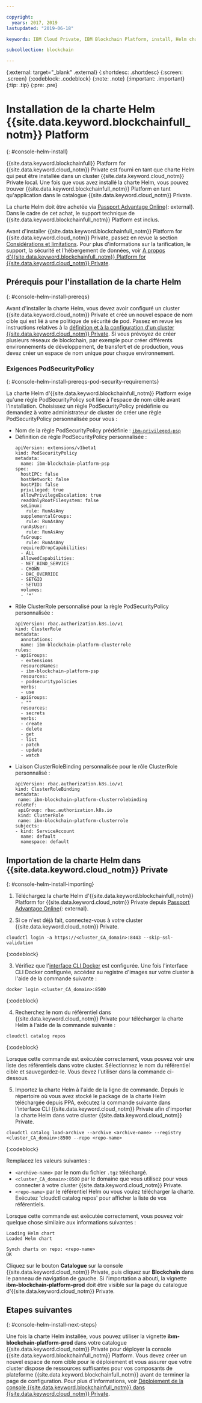 ```yaml
---

copyright:
  years: 2017, 2019
lastupdated: "2019-06-18"

keywords: IBM Cloud Private, IBM Blockchain Platform, install, Helm chart, PodSecurityPolicy

subcollection: blockchain

---
```


{:external: target="_blank" .external}
{:shortdesc: .shortdesc}
{:screen: .screen}
{:codeblock: .codeblock}
{:note: .note}
{:important: .important}
{:tip: .tip}
{:pre: .pre}

# Installation de la charte Helm {{site.data.keyword.blockchainfull_notm}} Platform
{: #console-helm-install}

{{site.data.keyword.blockchainfull}} Platform for {{site.data.keyword.cloud_notm}} Private est fourni en tant que charte Helm qui peut être installée dans un cluster {{site.data.keyword.cloud_notm}} Private local. Une fois que vous avez installé la charte Helm, vous pouvez trouver {{site.data.keyword.blockchainfull_notm}} Platform en tant qu'application dans le catalogue {{site.data.keyword.cloud_notm}} Private.

La charte Helm doit être achetée via [Passport Advantage Online](https://www.ibm.com/software/passportadvantage/pao_customer.html){: external}. Dans le cadre de cet achat, le support technique de {{site.data.keyword.blockchainfull_notm}} Platform est inclus.

Avant d'installer {{site.data.keyword.blockchainfull_notm}} Platform for {{site.data.keyword.cloud_notm}} Private, passez en revue la section [Considérations et limitations](/docs/services/blockchain/console-icp-about.html#console-icp-about-considerations). Pour plus d'informations sur la tarification, le support, la sécurité et l'hébergement de données, voir [A propos d'{{site.data.keyword.blockchainfull_notm}} Platform for {{site.data.keyword.cloud_notm}} Private](/docs/services/blockchain/console-icp-about.html#console-icp-about).

## Prérequis pour l'installation de la charte Helm
{: #console-helm-install-prereqs}

Avant d'installer la charte Helm, vous devez avoir configuré un cluster {{site.data.keyword.cloud_notm}} Private et créé un nouvel espace de nom cible qui est lié à une politique de sécurité de pod. Passez en revue les instructions relatives à la [définition et à la configuration d'un cluster {{site.data.keyword.cloud_notm}} Private](/docs/services/blockchain/ICP_console_setup.html#icp-console-setup). Si vous prévoyez de créer plusieurs réseaux de blockchain, par exemple pour créer différents environnements de développement, de transfert et de production, vous devez créer un espace de nom unique pour chaque environnement.

### Exigences PodSecurityPolicy
{: #console-helm-install-prereqs-pod-security-requirements}

La charte Helm d'{{site.data.keyword.blockchainfull_notm}} Platform exige qu'une règle PodSecurityPolicy soit liée à l'espace de nom cible avant l'installation. Choisissez un règle PodSecurityPolicy prédéfinie ou demandez à votre administrateur de cluster de créer une règle PodSecurityPolicy personnalisée pour vous :
- Nom de la règle PodSecurityPolicy prédéfinie : [`ibm-privileged-psp`](https://ibm.biz/cpkspec-psp)
- Définition de règle PodSecurityPolicy personnalisée :
  ```
  apiVersion: extensions/v1beta1
  kind: PodSecurityPolicy
  metadata:
    name: ibm-blockchain-platform-psp
  spec:
    hostIPC: false
    hostNetwork: false
    hostPID: false
    privileged: true
    allowPrivilegeEscalation: true
    readOnlyRootFilesystem: false
    seLinux:
      rule: RunAsAny
    supplementalGroups:
      rule: RunAsAny
    runAsUser:
      rule: RunAsAny
    fsGroup:
      rule: RunAsAny
    requiredDropCapabilities:
    - ALL
    allowedCapabilities:
    - NET_BIND_SERVICE
    - CHOWN
    - DAC_OVERRIDE
    - SETGID
    - SETUID
    volumes:
    - '*'
  ```
- Rôle ClusterRole personnalisé pour la règle PodSecurityPolicy personnalisée :
  ```
  apiVersion: rbac.authorization.k8s.io/v1
  kind: ClusterRole
  metadata:
    annotations:
    name: ibm-blockchain-platform-clusterrole
  rules:
  - apiGroups:
    - extensions
    resourceNames:
    - ibm-blockchain-platform-psp
    resources:
    - podsecuritypolicies
    verbs:
    - use
  - apiGroups:
    - ""
    resources:
    - secrets
    verbs:
    - create
    - delete
    - get
    - list
    - patch
    - update
    - watch
  ```
- Liaison ClusterRoleBinding personnalisée pour le rôle ClusterRole personnalisé :
  ```
  apiVersion: rbac.authorization.k8s.io/v1
  kind: ClusterRoleBinding
  metadata:
   name: ibm-blockchain-platform-clusterrolebinding
  roleRef:
   apiGroup: rbac.authorization.k8s.io
   kind: ClusterRole
   name: ibm-blockchain-platform-clusterrole
  subjects:
  - kind: ServiceAccount
    name: default
    namespace: default
  ```

## Importation de la charte Helm dans {{site.data.keyword.cloud_notm}} Private
{: #console-helm-install-importing}

1. Téléchargez la charte Helm d'{{site.data.keyword.blockchainfull_notm}} Platform for {{site.data.keyword.cloud_notm}} Private depuis [Passport Advantage Online](https://www.ibm.com/software/passportadvantage/pao_customer.html){: external}.

2. Si ce n'est déjà fait, connectez-vous à votre cluster {{site.data.keyword.cloud_notm}} Private.

  ```
  cloudctl login -a https://<cluster_CA_domain>:8443 --skip-ssl-validation
  ```
  {:codeblock}

3. Vérifiez que l'[interface CLI Docker](https://www.ibm.com/support/knowledgecenter/SSBS6K_3.2.0/manage_images/configuring_docker_cli.html) est configurée. Une fois l'interface CLI Docker configurée, accédez au registre d'images sur votre cluster à l'aide de la commande suivante :
  ```
  docker login <cluster_CA_domain>:8500
  ```
  {:codeblock}

4. Recherchez le nom du référentiel dans {{site.data.keyword.cloud_notm}} Private pour télécharger la charte Helm à l'aide de la commande suivante :
  ```
  cloudctl catalog repos
  ```
  {:codeblock}

  Lorsque cette commande est exécutée correctement, vous pouvez voir une liste des référentiels dans votre cluster. Sélectionnez le nom du référentiel cible et sauvegardez-le. Vous devez l'utiliser dans la commande ci-dessous.

5. Importez la charte Helm à l'aide de la ligne de commande. Depuis le répertoire où vous avez stocké le package de la charte Helm téléchargée depuis PPA, exécutez la commande suivante dans l'interface CLI {{site.data.keyword.cloud_notm}} Private afin d'importer la charte Helm dans votre cluster {{site.data.keyword.cloud_notm}} Private.

  ```
  cloudctl catalog load-archive --archive <archive-name> --registry <cluster_CA_domain>:8500 --repo <repo-name>
  ```
  {:codeblock}

  Remplacez les valeurs suivantes :
  - `<archive-name>` par le nom du fichier `.tgz` téléchargé.
  - `<cluster_CA_domain>:8500` par le domaine que vous utilisez pour vous connecter à votre cluster {{site.data.keyword.cloud_notm}} Private.
  - `<repo-name>` par le référentiel Helm ou vous voulez télécharger la charte. Exécutez 'cloudctl catalog repos' pour afficher la liste de vos référentiels.

  Lorsque cette commande est exécutée correctement, vous pouvez voir quelque chose similaire aux informations suivantes :

  ```  
  Loading Helm chart
  Loaded Helm chart

  Synch charts on repo: <repo-name>
  OK
  ```  
  </details>

Cliquez sur le bouton **Catalogue** sur la console {{site.data.keyword.cloud_notm}} Private, puis cliquez sur **Blockchain** dans le panneau de navigation de gauche. Si l'importation a abouti, la vignette **ibm-blockchain-platform-prod** doit être visible sur la page du catalogue d'{{site.data.keyword.cloud_notm}} Private.

## Etapes suivantes
{: #console-helm-install-next-steps}

Une fois la charte Helm installée, vous pouvez utiliser la vignette **ibm-blockchain-platform-prod** dans votre catalogue {{site.data.keyword.cloud_notm}} Private pour déployer la console {{site.data.keyword.blockchainfull_notm}} Platform. Vous devez créer un nouvel espace de nom cible pour le déploiement et vous assurer que votre cluster dispose de ressources suffisantes pour vos composants de plateforme {{site.data.keyword.blockchainfull_notm}} avant de terminer la page de configuration. Pour plus d'informations, voir [Déploiement de la console {{site.data.keyword.blockchainfull_notm}} dans {{site.data.keyword.cloud_notm}} Private](/docs/services/blockchain/howto/console-deploy-icp.html#console-deploy-icp).
